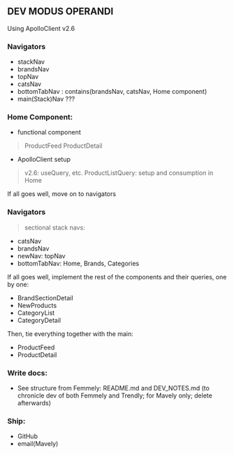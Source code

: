 ## DEV MODUS OPERANDI

Using ApolloClient v2.6 

### Navigators
* stackNav
* brandsNav
* topNav
* catsNav 
* bottomTabNav : contains(brandsNav, catsNav, Home component)
* main(Stack)Nav ???

### Home Component:
* functional component 
> ProductFeed 
> ProductDetail 

* ApolloClient setup
> v2.6: useQuery, etc.
> ProductListQuery: setup and consumption in Home

If all goes well, move on to navigators
### Navigators
> sectional stack navs:
* catsNav
* brandsNav
* newNav: topNav
* bottomTabNav: Home, Brands, Categories

If all goes well, implement the rest of the components and their queries, one by one:

* BrandSectionDetail
* NewProducts
* CategoryList
* CategoryDetail

Then, tie everything together with the main:
* ProductFeed
* ProductDetail

### Write docs:
* See structure from Femmely: README.md and DEV_NOTES.md (to chronicle dev of both Femmely and Trendly; for Mavely only; delete afterwards)

### Ship:
* GitHub
* email(Mavely)
